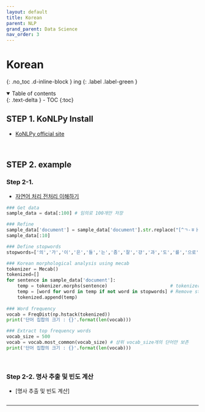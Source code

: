 ```yaml
---
layout: default
title: Korean
parent: NLP
grand_parent: Data Science
nav_order: 3
---
```


# Korean
{: .no_toc .d-inline-block }
ing
{: .label .label-green }

<details open markdown="block">
  <summary>
    Table of contents
  </summary>
  {: .text-delta }
- TOC
{:toc}
</details>

<!------------------------------------ STEP ------------------------------------>
## STEP 1. KoNLPy Install
* [KoNLPy official site]

<br>



<!------------------------------------ STEP ------------------------------------>
## STEP 2. example

### Step 2-1.
* [자연어 처리 전처리 이해하기]

```python
### Get data
sample_data = data[:100] # 임의로 100개만 저장

### Refine
sample_data['document'] = sample_data['document'].str.replace("[^ㄱ-ㅎㅏ-ㅣ가-힣 ]","") # 한글과 공백을 제외하고 모두 제거 
sample_data[:10]

### Define stopwords
stopwords=['의','가','이','은','들','는','좀','잘','걍','과','도','를','으로','자','에','와','한','하다']

### Korean morphological analysis using mecab
tokenizer = Mecab() 
tokenized=[] 
for sentence in sample_data['document']: 
	temp = tokenizer.morphs(sentence) 						# tokenizer 
	temp = [word for word in temp if not word in stopwords] # Remove stopwords
	tokenized.append(temp)
	
### Word frequency
vocab = FreqDist(np.hstack(tokenized)) 
print('단어 집합의 크기 : {}'.format(len(vocab)))

### Extract top frequency words
vocab_size = 500   
vocab = vocab.most_common(vocab_size) # 상위 vocab_size개의 단어만 보존
print('단어 집합의 크기 : {}'.format(len(vocab)))

```

<br>

### Step 2-2. 명사 추출 및 빈도 계산
* [명사 추출 및 빈도 계산]

```python


```

---

[KoNLPy official site]: https://konlpy.org/ko/latest/
[자연어 처리 전처리 이해하기]: https://wikidocs.net/64517
[명사 빈도수 추출]: https://liveyourit.tistory.com/57